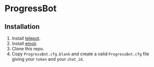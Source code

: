 # ProgressBot

## Installation

1. Install [telepot](http://telepot.readthedocs.io/en/latest/).
1. Install [emoji](https://github.com/carpedm20/emoji).
2. Clone this repo.
3. Copy `ProgressBot.cfg.blank` and create a valid `ProgressBot.cfg`
file giving your `token` and your `chat_id`.
